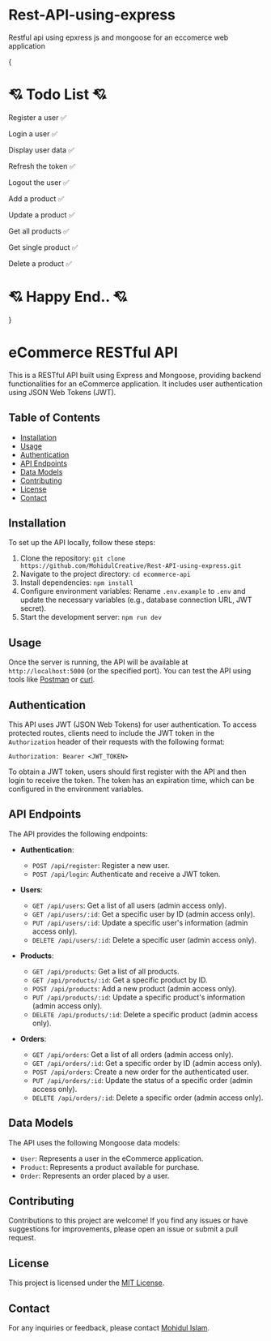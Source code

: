 # Rest-API-using-express
Restful api using epxress js and mongoose for an eccomerce web application

{

   # 💘 Todo List 💘

 Register a user ✅

Login a user ✅

Display user data ✅

Refresh the token ✅

Logout the user ✅

Add a product ✅

Update a product ✅

Get all products ✅

Get single product ✅

Delete a product ✅

# 💘 Happy End.. 💘

}

# eCommerce RESTful API

This is a RESTful API built using Express and Mongoose, providing backend functionalities for an eCommerce application. It includes user authentication using JSON Web Tokens (JWT).

## Table of Contents

- [Installation](#installation)
- [Usage](#usage)
- [Authentication](#authentication)
- [API Endpoints](#api-endpoints)
- [Data Models](#data-models)
- [Contributing](#contributing)
- [License](#license)
- [Contact](#contact)

## Installation

To set up the API locally, follow these steps:

1. Clone the repository: `git clone https://github.com/MohidulCreative/Rest-API-using-express.git`
2. Navigate to the project directory: `cd ecommerce-api`
3. Install dependencies: `npm install`
4. Configure environment variables: Rename `.env.example` to `.env` and update the necessary variables (e.g., database connection URL, JWT secret).
5. Start the development server: `npm run dev`

## Usage

Once the server is running, the API will be available at `http://localhost:5000` (or the specified port). You can test the API using tools like [Postman](https://www.postman.com/) or [curl](https://curl.se/).

## Authentication

This API uses JWT (JSON Web Tokens) for user authentication. To access protected routes, clients need to include the JWT token in the `Authorization` header of their requests with the following format:

```
Authorization: Bearer <JWT_TOKEN>
```

To obtain a JWT token, users should first register with the API and then login to receive the token. The token has an expiration time, which can be configured in the environment variables.

## API Endpoints

The API provides the following endpoints:

- **Authentication**:
  - `POST /api/register`: Register a new user.
  - `POST /api/login`: Authenticate and receive a JWT token.

- **Users**:
  - `GET /api/users`: Get a list of all users (admin access only).
  - `GET /api/users/:id`: Get a specific user by ID (admin access only).
  - `PUT /api/users/:id`: Update a specific user's information (admin access only).
  - `DELETE /api/users/:id`: Delete a specific user (admin access only).

- **Products**:
  - `GET /api/products`: Get a list of all products.
  - `GET /api/products/:id`: Get a specific product by ID.
  - `POST /api/products`: Add a new product (admin access only).
  - `PUT /api/products/:id`: Update a specific product's information (admin access only).
  - `DELETE /api/products/:id`: Delete a specific product (admin access only).

- **Orders**:
  - `GET /api/orders`: Get a list of all orders (admin access only).
  - `GET /api/orders/:id`: Get a specific order by ID (admin access only).
  - `POST /api/orders`: Create a new order for the authenticated user.
  - `PUT /api/orders/:id`: Update the status of a specific order (admin access only).
  - `DELETE /api/orders/:id`: Delete a specific order (admin access only).

## Data Models

The API uses the following Mongoose data models:

- `User`: Represents a user in the eCommerce application.
- `Product`: Represents a product available for purchase.
- `Order`: Represents an order placed by a user.

## Contributing

Contributions to this project are welcome! If you find any issues or have suggestions for improvements, please open an issue or submit a pull request.

## License

This project is licensed under the [MIT License](LICENSE).

## Contact

For any inquiries or feedback, please contact [Mohidul Islam](mailto:techexplorer420@gmail.com).
